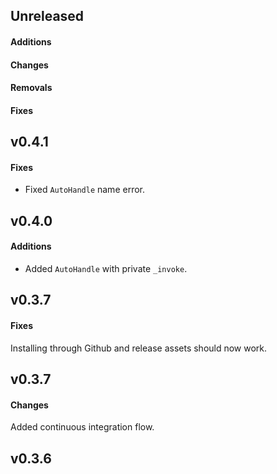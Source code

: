 ## Unreleased

#### Additions

#### Changes

#### Removals

#### Fixes

## v0.4.1

#### Fixes

- Fixed `AutoHandle` name error.

## v0.4.0

#### Additions

- Added `AutoHandle` with private `_invoke`.

## v0.3.7

#### Fixes

Installing through Github and release assets should now work.

## v0.3.7

#### Changes

Added continuous integration flow.

## v0.3.6
